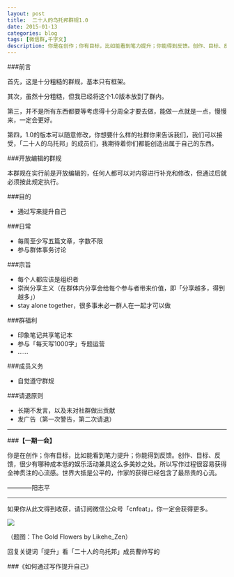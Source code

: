 ```yaml
---
layout: post
title:  二十人的乌托邦群规1.0
date: 2015-01-13
categories: blog
tags: [微信群,千字文]
description: 你是在创作；你有目标，比如能看到笔力提升；你能得到反馈。创作、目标、反馈，很少有哪种成本低的娱乐活动兼具这么多美妙之处。所以写作过程很容易获得全神贯注的心流感。世界大抵是公平的，作家的获得已经包含了最昂贵的心流。
---
```


###前言

首先，这是十分粗糙的群规，基本只有框架。

其次，虽然十分粗糙，但我已经将这个1.0版本放到了群内。

第三，并不是所有东西都要等考虑得十分周全才要去做，能做一点就是一点，慢慢来，一定会更好。

第四，1.0的版本可以随意修改，你想要什么样的社群你来告诉我们，我们可以接受，「二十人的乌托邦」的成员们，我期待着你们都能创造出属于自己的东西。

###开放编辑的群规

本群规在实行前是开放编辑的，任何人都可以对内容进行补充和修改，但通过后就必须按此规定执行。


###目的

- 通过写来提升自己


###日常

- 每周至少写五篇文章，字数不限
- 参与群体事务讨论


###宗旨

- 每个人都应该是组织者
- 崇尚分享主义（在群体内分享会给每个参与者带来价值，即「分享越多，得到越多」）
- stay alone together，很多事未必一群人在一起才可以做



###群福利

- 印象笔记共享笔记本
- 参与「每天写1000字」专题运营
- ……


###成员义务

- 自觉遵守群规

###请退原则

- 长期不发言，以及未对社群做出贡献
- 发广告（第一次警告，第二次请退）


---

###**【一期一会】**

你是在创作；你有目标，比如能看到笔力提升；你能得到反馈。创作、目标、反馈，很少有哪种成本低的娱乐活动兼具这么多美妙之处。所以写作过程很容易获得全神贯注的心流感。世界大抵是公平的，作家的获得已经包含了最昂贵的心流。

————阳志平

----

如果你从此文得到收获，请订阅微信公众号「cnfeat」，你一定会获得更多。

![](http://7d9mjz.com1.z0.glb.clouddn.com/2014-12-15.jpg)

（题图：The Gold Flowers by Likehe_Zen）

回复关键词「提升」看「二十人的乌托邦」成员曹帅写的

###《如何通过写作提升自己》
